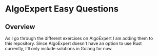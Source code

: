# AlgoExpert Easy Questions

## Overview

As I go through the different exercises on AlgoExpert I am adding them to this repository. Since AlgoExpert doesn't have an option to use Rust currently, I'll only include solutions in Golang for now.
